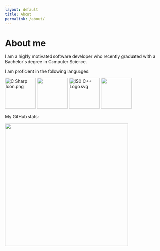```yaml
---
layout: default
title: About
permalink: /about/
---
```


<h1>About me</h1>
I am a highly motivated software developer who recently graduated with a Bachelor's degree in Computer Science.

I am proficient in the following languages:

<img src="https://upload.wikimedia.org/wikipedia/commons/1/17/C_Sharp_Icon.png" alt="C Sharp Icon.png" height="100px">
<img src="https://upload.wikimedia.org/wikipedia/commons/1/18/C_Programming_Language.svg" height=100px />
<img src="https://upload.wikimedia.org/wikipedia/commons/1/18/ISO_C%2B%2B_Logo.svg" alt="ISO C++ Logo.svg" height="100px">
<img src="https://upload.wikimedia.org/wikipedia/commons/c/c3/Python-logo-notext.svg" height=100px />

My GitHub stats:

<img src="https://github-readme-stats.vercel.app/api?username=tangalbert919" width=400 />